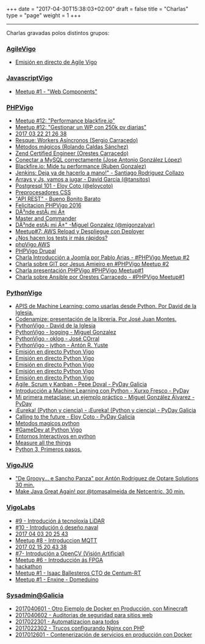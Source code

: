 +++
date = "2017-04-30T15:38:03+02:00"
draft = false
title = "Charlas"
type = "page"
weight = 1
+++

----
Charlas gravadas polos distintos grupos:



### [AgileVigo](https://www.youtube.com/channel/UC4NkKB1iCLN9Nb3s8ydFc0w)

- [Emisión en directo de Agile Vigo](https://www.youtube.com/watch?v=7l_B1EKnQg8)


### [JavascriptVigo](https://www.youtube.com/channel/UCjFplxtEs0XtunTn-n0LUtQ)

- [Meetup #1 - "Web Components"](https://www.youtube.com/watch?v=_Y8XBJ56Z1s)


### [PHPVigo](https://www.youtube.com/channel/UCzcSOwRc7bfKs9jPehJRNxQ)

- [Meetup #12: "Performance blackfire.io"](https://www.youtube.com/watch?v=TuGZWmsf-Mk)
- [Meetup #12: "Gestionar un WP con 250k pv diarias"](https://www.youtube.com/watch?v=wyLUeXr7v_M)
- [2017 03 22 21 26 38](https://www.youtube.com/watch?v=ylWJ3n6HJXY)
- [Resque: Workers Asíncronos (Sergio Carracedo)](https://www.youtube.com/watch?v=nxKtcLQl-OY)
- [Métodos mágicos (Rolando Caldas Sánchez)](https://www.youtube.com/watch?v=Dz8giDh9j9k)
- [Zend Certified Engineer (Orestes Carracedo)](https://www.youtube.com/watch?v=304IKjdiDG8)
- [Conectar a MySQL correctamente (Jose Antonio González López)](https://www.youtube.com/watch?v=fZxGpE6ki3g)
- [Blackfire.io: Mide tu performance (Ruben Gonzalez)](https://www.youtube.com/watch?v=GIbQYfj2K5g)
- [Jenkins: Deja ya de hacerlo a mano!" - Santiago Rodriguez Collazo](https://www.youtube.com/watch?v=ZIX6z-xYN90)
- [Arrays y Js, vamos a jugar - David García (@tansitos)](https://www.youtube.com/watch?v=LOQ7zTWD5tI)
- [Postgresql 101 - Eloy Coto (@eloycoto)](https://www.youtube.com/watch?v=cB3fHLy1Sc4)
- [Preprocesadores CSS](https://www.youtube.com/watch?v=UhPfaMEWHDs)
- ["API REST" - Bueno Bonito Barato](https://www.youtube.com/watch?v=uDzna9mbIBw)
- [Felicitacion PHPVigo 2016](https://www.youtube.com/watch?v=q4Vl54AsnaI)
- [DÃ³nde estÃ¡ mi Ã±](https://www.youtube.com/watch?v=KOJcOyySPRM)
- [Master and Commander](https://www.youtube.com/watch?v=mGNgT6y_8NY)
- [DÃ³nde estÃ¡ mi Ã±" -Miguel Gonzalez (@migonzalvar)](https://www.youtube.com/watch?v=bteb03R2hpo)
- [Meetup#7: AWS Reload y Despliegue con Deployer](https://www.youtube.com/watch?v=ScLGm6jitik)
- [¿Nos hacen los tests ir más rápidos?](https://www.youtube.com/watch?v=svqEwpbjkvA)
- [phpVigo   AWS](https://www.youtube.com/watch?v=rffMsQRFml8)
- [PHPVigo   Drupal](https://www.youtube.com/watch?v=Nkrt5d_jZtI)
- [Charla Introducción a Joomla por Pablo Arias - #PHPVigo Meetup #2](https://www.youtube.com/watch?v=o8_24tjP-2o)
- [Charla sobre GIT por Jesus Amieiro en #PHPVigo Meetup #2](https://www.youtube.com/watch?v=2cx3ZyJTHmM)
- [Charla presentación PHPVigo #PHPVigo Meetup#1](https://www.youtube.com/watch?v=7eQ6WCsi6ik)
- [Charla sobre Ansible por Orestes Carracedo -  #PHPVigo Meetup#1](https://www.youtube.com/watch?v=QKRdzyq6oAI)


### [PythonVigo](https://www.youtube.com/channel/UCTUXabChakosnupWEnz4xTA)

- [APIS de Machine Learning: como usarlas desde Python. Por David de la Iglesia.](https://www.youtube.com/watch?v=WrL5H0Tmq-w)
- [Codenamize: presentación de la librería. Por José Juan Montes.](https://www.youtube.com/watch?v=Q9c0dQTEyc8)
- [PythonVigo - David de la Iglesia](https://www.youtube.com/watch?v=hjx-lqLlrhw)
- [PythonVigo - logging - Miguel Gonzalez](https://www.youtube.com/watch?v=lmS4x_1Cz-c)
- [PythonVigo - oklog - José COrral](https://www.youtube.com/watch?v=ef4LLtomZKw)
- [PythonVigo - jython - Antón R. Yuste](https://www.youtube.com/watch?v=FwgpPsiYg_o)
- [Emisión en directo Python Vigo](https://www.youtube.com/watch?v=Z_AzC6HkZk8)
- [Emisión en directo Python Vigo](https://www.youtube.com/watch?v=9DPtfApk8co)
- [Emisión en directo Python Vigo](https://www.youtube.com/watch?v=Q7C9-_yq6wk)
- [Emisión en directo Python Vigo](https://www.youtube.com/watch?v=NPsTUtU8QXc)
- [Emisión en directo Python Vigo](https://www.youtube.com/watch?v=pw97r0EO7So)
- [Agile, Scrum y Kanban - Pepe Doval - PyDay Galicia](https://www.youtube.com/watch?v=QWF0qd26gWM)
- [Introducción a Machine Learning con Python - Xurxo Fresco - PyDay](https://www.youtube.com/watch?v=2X72HTZTgLU)
- [Mi primera metaclase: un ejemplo práctico - Miguel González Álvarez - PyDay](https://www.youtube.com/watch?v=qWHoyvLUK-U)
- [¡Eureka! (Python y ciencia) - ¡Eureka! (Python y ciencia) - PyDay Galicia](https://www.youtube.com/watch?v=d7y88pMfNoE)
- [Calling to the future - Eloy Coto - PyDay Galicia](https://www.youtube.com/watch?v=XN98drGum7s)
- [Metodos magicos python](https://www.youtube.com/watch?v=IY_6vY-M60Y)
- [#GameDev at Python Vigo](https://www.youtube.com/watch?v=QfXsn_fC0NQ)
- [Entornos Interactivos en python](https://www.youtube.com/watch?v=6niRYcubxPk)
- [Measure all the things](https://www.youtube.com/watch?v=oMst3JU-RjQ)
- [Python 3, Primeros pasos.](https://www.youtube.com/watch?v=D5vmTg95Ov0)


### [VigoJUG](https://www.youtube.com/channel/UCNOihTnorv6dZDANaPXgx_g)

- ["De Groovy... e Sancho Panza" por Antón Rodríguez de Optare Solutions 30 min.](https://www.youtube.com/watch?v=smG2P6Esvnc)
- [Make Java Great Again! por @tomasalmeida de Netcentric. 30 min.](https://www.youtube.com/watch?v=PKqTlj38X7M)


### [VigoLabs](https://www.youtube.com/channel/UCBuC6QDQm4U60KV5QPED-eQ)

- [#9 - Introdución á tecnoloxía LiDAR](https://www.youtube.com/watch?v=x6wgM2WFX44)
- [#10 - Introdución ó deseño naval](https://www.youtube.com/watch?v=gkqyxUtIWbY)
- [2017 04 03 20 25 43](https://www.youtube.com/watch?v=CJ7x8KKpG8o)
- [Meetup #8 - Introduccion MQTT](https://www.youtube.com/watch?v=J39kKnJLTRU)
- [2017 02 15 20 43 38](https://www.youtube.com/watch?v=HrV-0kovO5U)
- [#7- Introdución a OpenCV (Visión Artificial)](https://www.youtube.com/watch?v=edATNXjf7aQ)
- [Meetup #6 - Introducción ás FPGA](https://www.youtube.com/watch?v=-y7NUegRR7k)
- [hackathon](https://www.youtube.com/watch?v=nUFrseWzso8)
- [Meetup #1 - Isaac Ballesteros CTO de Centum-RT](https://www.youtube.com/watch?v=90GEygfq-DA)
- [Meetup #1 -  Enxine - Domeduino](https://www.youtube.com/watch?v=aOtNSIUYmYg)

### [Sysadmin@Galicia](https://replay.teltek.es/series/58af67c7a7bc283f008b456c)

 - [2017040601 - Otro Ejemplo de Docker en Producción, con Minecraft](https://replay.teltek.es/video/58e7a055a7bc2890008b45f7)
 - [2017040602 - Auditorias de seguridad para sitios web](https://replay.teltek.es/video/58e7a05fa7bc282c028b4599)
 - [2017022301 - Automatizacion para todos](https://replay.teltek.es/video/58bf2b9fa7bc2847008b4667)
 - [2017022302 - Trucos configurando Nginx con PHP](https://replay.teltek.es/video/58bf2baba7bc283e008b468b)
 - [2017012601 - Contenerización de servicios en producción con Docker](https://replay.teltek.es/video/58af67a9a7bc2842008b4569)

